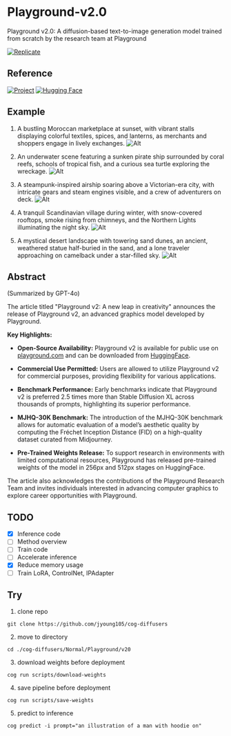 # Playground-v2.0

Playground v2.0: A diffusion-based text-to-image generation model trained from scratch by the research team at Playground

[![Replicate](https://replicate.com/jyoung105/playground-v2.0/badge)](https://replicate.com/jyoung105/playground-v2.0/)

## Reference

[![Project](https://img.shields.io/badge/Project-8A2BE2)](https://playground.com/blog/playground-v2)
[![Hugging Face](https://img.shields.io/badge/🤗%20Huggingface-Model-yellow)](https://huggingface.co/playgroundai/playground-v2-1024px-aesthetic)

## Example

1. A bustling Moroccan marketplace at sunset, with vibrant stalls displaying colorful textiles, spices, and lanterns, as merchants and shoppers engage in lively exchanges.
![Alt](../../../assets/pg21.png)

2. An underwater scene featuring a sunken pirate ship surrounded by coral reefs, schools of tropical fish, and a curious sea turtle exploring the wreckage.
![Alt](../../../assets/pg22.png)

3. A steampunk-inspired airship soaring above a Victorian-era city, with intricate gears and steam engines visible, and a crew of adventurers on deck.
![Alt](../../../assets/pg23.png)

4. A tranquil Scandinavian village during winter, with snow-covered rooftops, smoke rising from chimneys, and the Northern Lights illuminating the night sky.
![Alt](../../../assets/pg24.png)

5. A mystical desert landscape with towering sand dunes, an ancient, weathered statue half-buried in the sand, and a lone traveler approaching on camelback under a star-filled sky.
![Alt](../../../assets/pg25.png)

## Abstract

(Summarized by GPT-4o)

The article titled "Playground v2: A new leap in creativity" announces the release of Playground v2, an advanced graphics model developed by Playground. 

**Key Highlights:**

* **Open-Source Availability:** Playground v2 is available for public use on [playground.com](https://playground.com/) and can be downloaded from [HuggingFace](https://huggingface.co/). 

* **Commercial Use Permitted:** Users are allowed to utilize Playground v2 for commercial purposes, providing flexibility for various applications. 

* **Benchmark Performance:** Early benchmarks indicate that Playground v2 is preferred 2.5 times more than Stable Diffusion XL across thousands of prompts, highlighting its superior performance. 

* **MJHQ-30K Benchmark:** The introduction of the MJHQ-30K benchmark allows for automatic evaluation of a model’s aesthetic quality by computing the Fréchet Inception Distance (FID) on a high-quality dataset curated from Midjourney. 

* **Pre-Trained Weights Release:** To support research in environments with limited computational resources, Playground has released pre-trained weights of the model in 256px and 512px stages on HuggingFace. 

The article also acknowledges the contributions of the Playground Research Team and invites individuals interested in advancing computer graphics to explore career opportunities with Playground.  

## TODO
- [x] Inference code
- [ ] Method overview
- [ ] Train code
- [ ] Accelerate inference
- [x] Reduce memory usage
- [ ] Train LoRA, ControlNet, IPAdapter

## Try

1. clone repo
```
git clone https://github.com/jyoung105/cog-diffusers
```

2. move to directory
```
cd ./cog-diffusers/Normal/Playground/v20
```

3. download weights before deployment
```
cog run scripts/download-weights
```

4. save pipeline before deployment
```
cog run scripts/save-weights
```

5. predict to inference
```
cog predict -i prompt="an illustration of a man with hoodie on"
```